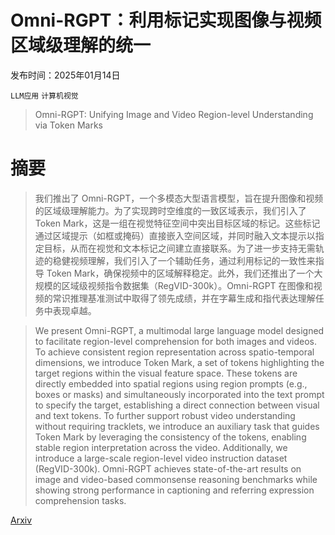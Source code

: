 # Omni-RGPT：利用标记实现图像与视频区域级理解的统一

发布时间：2025年01月14日

`LLM应用` `计算机视觉`

> Omni-RGPT: Unifying Image and Video Region-level Understanding via Token Marks

# 摘要

> 我们推出了 Omni-RGPT，一个多模态大型语言模型，旨在提升图像和视频的区域级理解能力。为了实现跨时空维度的一致区域表示，我们引入了 Token Mark，这是一组在视觉特征空间中突出目标区域的标记。这些标记通过区域提示（如框或掩码）直接嵌入空间区域，并同时融入文本提示以指定目标，从而在视觉和文本标记之间建立直接联系。为了进一步支持无需轨迹的稳健视频理解，我们引入了一个辅助任务，通过利用标记的一致性来指导 Token Mark，确保视频中的区域解释稳定。此外，我们还推出了一个大规模的区域级视频指令数据集（RegVID-300k）。Omni-RGPT 在图像和视频的常识推理基准测试中取得了领先成绩，并在字幕生成和指代表达理解任务中表现卓越。

> We present Omni-RGPT, a multimodal large language model designed to facilitate region-level comprehension for both images and videos. To achieve consistent region representation across spatio-temporal dimensions, we introduce Token Mark, a set of tokens highlighting the target regions within the visual feature space. These tokens are directly embedded into spatial regions using region prompts (e.g., boxes or masks) and simultaneously incorporated into the text prompt to specify the target, establishing a direct connection between visual and text tokens. To further support robust video understanding without requiring tracklets, we introduce an auxiliary task that guides Token Mark by leveraging the consistency of the tokens, enabling stable region interpretation across the video. Additionally, we introduce a large-scale region-level video instruction dataset (RegVID-300k). Omni-RGPT achieves state-of-the-art results on image and video-based commonsense reasoning benchmarks while showing strong performance in captioning and referring expression comprehension tasks.

[Arxiv](https://arxiv.org/abs/2501.08326)